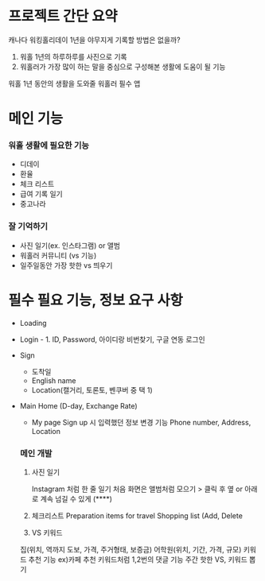# 프로젝트 간단 요약

캐나다 워킹홀리데이 1년을 야무지게 기록할 방법은 없을까?

1. 워홀 1년의 하루하루를 사진으로 기록
2. 워홀러가 가장 많이 하는 말을 중심으로 구성해본 생활에 도움이 될 기능

워홀 1년 동안의 생활을 도와줄 워홀러 필수 앱

# 메인 기능

### 워홀 생활에 필요한 기능

- 디데이
- 환율
- 체크 리스트
- 급여 기록 일기
- 중고나라

### 잘 기억하기

- 사진 일기(ex. 인스타그램) or 앨범
- 워홀러 커뮤니티 (vs 기능)
- 일주일동안 가장 핫한 vs 띄우기


# 필수 필요 기능, 정보 요구 사항

- Loading
- Login - 1. ID, Password, 아이디랑 비번찾기, 구글 연동 로그인
- Sign
    - 도착일
    - English name
    - Location(캘거리, 토론토, 벤쿠버 중 택 1)
- Main Home (D-day, Exchange Rate)
    - My page
    Sign up 시 입력했던 정보 변경 기능
    Phone number, Address, Location

    ### 메인 개발

    1. 사진 일기

        Instagram 처럼 한 줄 일기
        처음 화면은 앨범처럼 모으기 > 클릭 후 옆 or 아래로 계속 넘길 수 있게 (****)

    2. 체크리스트 
    Preparation items for travel
    Shopping list (Add, Delete

    3. VS 키워드

    집(위치, 역까지 도보, 가격, 주거형태, 보증금)
    어학원(위치, 기간, 가격, 규모)
    키워드 추천 기능
    ex)카페 추천 키워드처럼
    1,2번의 댓글 기능
    주간 핫한 VS, 키워드 뽑기
